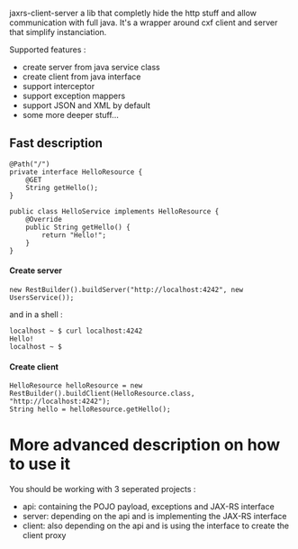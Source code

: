jaxrs-client-server a lib that completly hide the http stuff and allow communication with full java.
It's a wrapper around cxf client and server that simplify instanciation. 

Supported features :
- create server from java service class
- create client from java interface
- support interceptor
- support exception mappers
- support JSON and XML by default
- some more deeper stuff...

## Fast description

    @Path("/")
    private interface HelloResource {
        @GET
        String getHello();
    }

    public class HelloService implements HelloResource {
        @Override
        public String getHello() {
            return "Hello!";
        }
    }

#### Create server

    new RestBuilder().buildServer("http://localhost:4242", new UsersService());
    
and in a shell :
    
    localhost ~ $ curl localhost:4242
    Hello!    
    localhost ~ $ 

#### Create client

    HelloResource helloResource = new RestBuilder().buildClient(HelloResource.class, "http://localhost:4242");
    String hello = helloResource.getHello();

# More advanced description on how to use it

You should be working with 3 seperated projects :
- api: containing the POJO payload, exceptions and JAX-RS interface 
- server: depending on the api and is implementing the JAX-RS interface
- client: also depending on the api and is using the interface to create the client proxy


